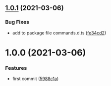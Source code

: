 ## [1.0.1](https://github.com/ChibiBlasphem/msw-cypress/compare/v1.0.0...v1.0.1) (2021-03-06)


### Bug Fixes

* add to package file commands.d.ts ([fe34cd2](https://github.com/ChibiBlasphem/msw-cypress/commit/fe34cd28a4fdba47c52047f87fc318d2013bf8ba))

# 1.0.0 (2021-03-06)


### Features

* first commit ([5988c1a](https://github.com/ChibiBlasphem/msw-cypress/commit/5988c1a525f8145640b6e4699d20b7ddcd4083f7))
